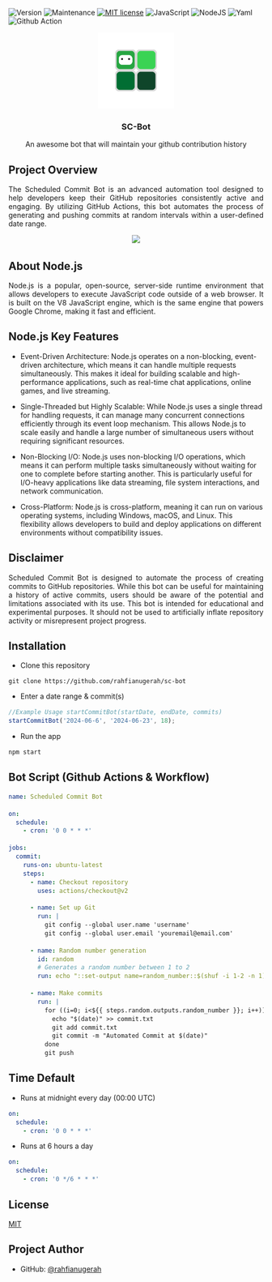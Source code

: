 ![Version](https://img.shields.io/badge/Version-1.0.1-green)
![Maintenance](https://img.shields.io/badge/Maintenance-Yes-green)
[![MIT license](https://img.shields.io/badge/License-MIT-blue.svg)](https://github.com/rahfianugerah/sch-bot/blob/main/LICENSE)
![JavaScript](https://img.shields.io/badge/Javascript-%23323330.svg?&logo=javascript&logoColor=%23F7DF1E)
![NodeJS](https://img.shields.io/badge/Node.js-6DA55F?&logo=node.js&logoColor=white)
![Yaml](https://img.shields.io/badge/Made_with-Yaml-blue.svg)
![Github Action](https://img.shields.io/badge/GitHub_Workflows-%23121011.svg?&logo=github&logoColor=white)

<div align="center">
  <img src="img/bot.png" height=150 width=150>
  <h3>
    SC-Bot
  </h3>
  <p>
    An awesome bot that will maintain your github contribution history
  </p>
</div>

## Project Overview
<p align="justify">
  The Scheduled Commit Bot is an advanced automation tool designed to help developers keep their GitHub repositories consistently active and engaging. By utilizing GitHub Actions, this bot automates the process of generating and pushing commits at random intervals within a user-defined date range.
</p>

<div align="center">
  <img src="https://github.com/user-attachments/assets/0b5df6aa-ad46-4b1f-a541-3d91c1e0fe62" height=150/>
</div>

## About Node.js
<p align="justify">
  Node.js is a popular, open-source, server-side runtime environment that allows developers to execute JavaScript code outside of a web browser. It is built on the V8 JavaScript engine, which is the same engine that powers Google Chrome, making it fast and efficient.
</p>

## Node.js Key Features
- Event-Driven Architecture:
Node.js operates on a non-blocking, event-driven architecture, which means it can handle multiple requests simultaneously. This makes it ideal for building scalable and high-performance applications, such as real-time chat applications, online games, and live streaming.

- Single-Threaded but Highly Scalable:
While Node.js uses a single thread for handling requests, it can manage many concurrent connections efficiently through its event loop mechanism. This allows Node.js to scale easily and handle a large number of simultaneous users without requiring significant resources.

- Non-Blocking I/O:
Node.js uses non-blocking I/O operations, which means it can perform multiple tasks simultaneously without waiting for one to complete before starting another. This is particularly useful for I/O-heavy applications like data streaming, file system interactions, and network communication.

- Cross-Platform:
Node.js is cross-platform, meaning it can run on various operating systems, including Windows, macOS, and Linux. This flexibility allows developers to build and deploy applications on different environments without compatibility issues.

## Disclaimer </b>
<p align="justify">
  Scheduled Commit Bot is designed to automate the process of creating commits to GitHub repositories. While this bot can be useful for maintaining a history of active commits, users should be aware of the potential and limitations associated with its use. This bot is intended for educational and experimental purposes. It should not be used to artificially inflate repository activity or misrepresent project progress.
</p> 

## Installation
- Clone this repository
```
git clone https://github.com/rahfianugerah/sc-bot
```
- Enter a date range & commit(s)
```javascript
//Example Usage startCommitBot(startDate, endDate, commits)
startCommitBot('2024-06-6', '2024-06-23', 18);
```
- Run the app
```
npm start
```

## Bot Script (Github Actions & Workflow)
```yml
name: Scheduled Commit Bot

on:
  schedule:
    - cron: '0 0 * * *'
    
jobs:
  commit:
    runs-on: ubuntu-latest
    steps:
      - name: Checkout repository
        uses: actions/checkout@v2

      - name: Set up Git
        run: |
          git config --global user.name 'username'
          git config --global user.email 'youremail@email.com'

      - name: Random number generation
        id: random
        # Generates a random number between 1 to 2
        run: echo "::set-output name=random_number::$(shuf -i 1-2 -n 1)" 

      - name: Make commits
        run: |
          for ((i=0; i<${{ steps.random.outputs.random_number }}; i++)); do
            echo "$(date)" >> commit.txt
            git add commit.txt
            git commit -m "Automated Commit at $(date)"
          done
          git push

```

## Time Default

- Runs at midnight every day (00:00 UTC)
```yml
on:
  schedule:
    - cron: '0 0 * * *'
```

- Runs at 6 hours a day
```yml
on:
  schedule:
    - cron: '0 */6 * * *'
```


## License

[MIT](https://github.com/rahfianugerah/sch-bot/blob/main/LICENSE)

## Project Author
- GitHub: [@rahfianugerah](https://www.github.com/rahfianugerah)
